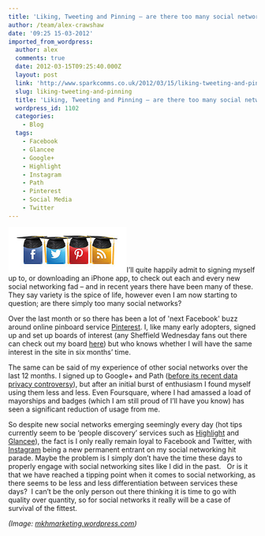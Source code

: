 ```yaml
---
title: 'Liking, Tweeting and Pinning – are there too many social networks?'
author: /team/alex-crawshaw
date: '09:25 15-03-2012'
imported_from_wordpress:
  author: alex
  comments: true
  date: 2012-03-15T09:25:40.000Z
  layout: post
  link: 'http://www.sparkcomms.co.uk/2012/03/15/liking-tweeting-and-pinning/'
  slug: liking-tweeting-and-pinning
  title: 'Liking, Tweeting and Pinning – are there too many social networks?'
  wordpress_id: 1102
  categories:
    - Blog
  tags:
    - Facebook
    - Glancee
    - Google+
    - Highlight
    - Instagram
    - Path
    - Pinterest
    - Social Media
    - Twitter
---
```


![Social networks](Social-networks.jpg)I’ll quite happily admit to signing myself up to, or downloading an iPhone app, to check out each and every new social networking fad – and in recent years there have been many of these. They say variety is the spice of life, however even I am now starting to question; are there simply too many social networks?

Over the last month or so there has been a lot of 'next Facebook' buzz around online pinboard service [Pinterest](http://www.pinterest.com/). I, like many early adopters, signed up and set up boards of interest (any Sheffield Wednesday fans out there can check out my board [here](http://pinterest.com/crawsh23/sheffield-wednesday/)) but who knows whether I will have the same interest in the site in six months’ time.

The same can be said of my experience of other social networks over the last 12 months. I signed up to Google+ and Path ([before its recent data privacy controversy](http://www.guardian.co.uk/technology/appsblog/2012/feb/09/path-privacy-apps?newsfeed=true)), but after an initial burst of enthusiasm I found myself using them less and less. Even Foursquare, where I had amassed a load of mayorships and badges (which I am still proud of I’ll have you know) has seen a significant reduction of usage from me.

So despite new social networks emerging seemingly every day (hot tips currently seem to be ‘people discovery’ services such as [Highlight](http://highlig.ht/) and [Glancee](http://www.glancee.com/)), the fact is I only really remain loyal to Facebook and Twitter, with [Instagram](http://instagr.am/) being a new permanent entrant on my social networking hit parade. Maybe the problem is I simply don’t have the time these days to properly engage with social networking sites like I did in the past.   Or is it that we have reached a tipping point when it comes to social networking, as there seems to be less and less differentiation between services these days?  I can’t be the only person out there thinking it is time to go with quality over quantity, so for social networks it really will be a case of survival of the fittest.

_(Image: [mkhmarketing.wordpress.com](http://mkhmarketing.wordpress.com/))_

